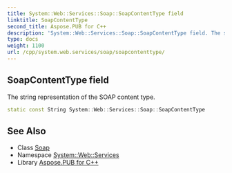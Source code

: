 ```yaml
---
title: System::Web::Services::Soap::SoapContentType field
linktitle: SoapContentType
second_title: Aspose.PUB for C++
description: 'System::Web::Services::Soap::SoapContentType field. The string representation of the SOAP content type in C++.'
type: docs
weight: 1100
url: /cpp/system.web.services/soap/soapcontenttype/
---
```

## SoapContentType field


The string representation of the SOAP content type.

```cpp
static const String System::Web::Services::Soap::SoapContentType
```

## See Also

* Class [Soap](../)
* Namespace [System::Web::Services](../../)
* Library [Aspose.PUB for C++](../../../)
